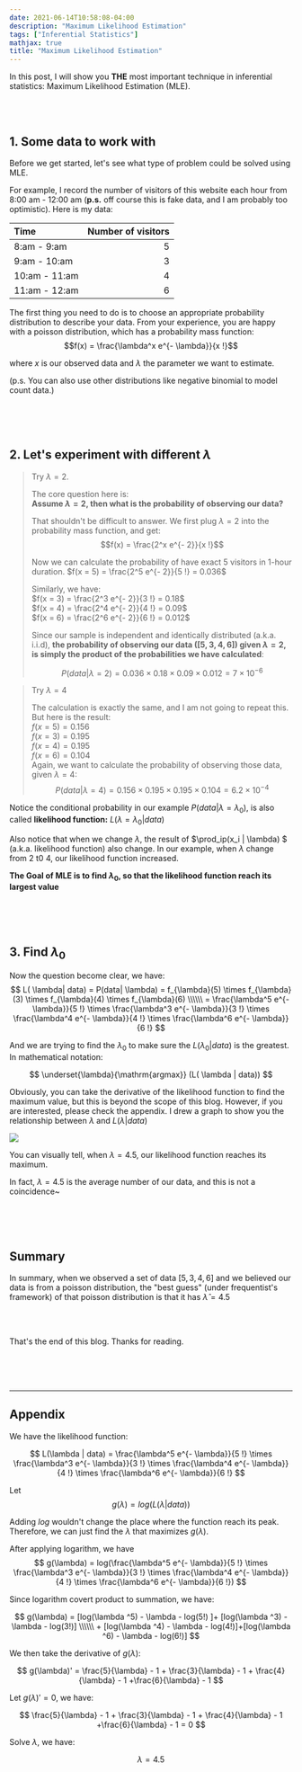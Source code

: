 ```yaml
---
date: 2021-06-14T10:58:08-04:00
description: "Maximum Likelihood Estimation"
tags: ["Inferential Statistics"]
mathjax: true
title: "Maximum Likelihood Estimation"
---
```


In this post, I will show you **THE** most important technique in inferential statistics: Maximum Likelihood Estimation (MLE).

&nbsp;  
&nbsp; 

## 1. Some data to work with

Before we get started, let's see what type of problem could be solved using MLE. 

For example, I record the number of visitors of this website each hour from 8:00 am - 12:00 am (**p.s.** off course this is fake data, and I am probably too optimistic). Here is my data:



| Time  | Number of visitors |
|:---------|--------:|
| 8:am - 9:am     | 5   |
| 9:am - 10:am     | 3   |
| 10:am - 11:am | 4  |
| 11:am - 12:am | 6  |



The first thing you need to do is to choose an appropriate probability distribution to describe your data. From your experience, you are happy with a poisson distribution, which has a probability mass function: $$f(x) = \frac{\lambda^x e^{- \lambda}}{x !}$$

where $x$ is our observed data and $\lambda$ the parameter we want to estimate.

(p.s. You can also use other distributions like negative binomial to model count data.)


&nbsp;  
&nbsp; 
&nbsp;  
&nbsp; 

## 2. Let's experiment with different $\lambda$

> Try $\lambda = 2$. 
>
>  The core question here is:  
>  **Assume $\lambda = 2$, then what is the probability of observing our data?**
> 
> That shouldn't be difficult to answer. We first plug $\lambda = 2$ into the probability mass function, and get: $$f(x) = \frac{2^x e^{- 2}}{x !}$$ 
> 
>  Now we can calculate the probability of have exact 5 visitors in 1-hour duration.  $f(x = 5) = \frac{2^5 e^{- 2}}{5 !} = 0.036$
>
> Similarly, we have:   
>  $f(x = 3) = \frac{2^3 e^{- 2}}{3 !} = 0.18$   
>   $f(x = 4) = \frac{2^4 e^{- 2}}{4 !} = 0.09$   
>   $f(x = 6) = \frac{2^6 e^{- 2}}{6 !} = 0.012$   
>
> Since our sample is independent and identically distributed (a.k.a.  i.i.d), **the probability of observing our data ($[5,3,4,6]$) given $\lambda = 2$, is simply the product of the probabilities we have calculated**:
> 
> $$P(data | \lambda = 2) = 0.036 \times 0.18 \times 0.09 \times 0.012 = 7 \times 10^{-6}$$


> Try $\lambda = 4$  
>
> The calculation is exactly the same, and I am not going to repeat this. But here is the result:  
>  $f(x = 5) = 0.156$    
> $f(x = 3) = 0.195$  
> $f(x = 4) = 0.195$  
> $f(x = 6) = 0.104$  
> Again, we want to calculate the probability of observing those data, given $\lambda = 4$:
> $$P(data | \lambda = 4) = 0.156 \times 0.195 \times 0.195 \times 0.104 = 6.2 \times 10^{-4}$$

Notice the conditional probability in our example $P(data | \lambda = \lambda_0)$, is also called **likelihood function:** $L(\lambda = \lambda_0 | data)$

Also notice that when we change $\lambda$, the result of $\prod_ip(x_i | \lambda) $ (a.k.a. likelihood function) also change. In our example, when $\lambda$ change from 2  t0 4, our likelihood function increased.   


**The Goal of MLE is to find $\lambda_0$, so that the likelihood function reach its largest value**


&nbsp;  
&nbsp; 
&nbsp;  
&nbsp; 

## 3. Find $\lambda_0$

Now the question become clear, we have:   
$$
L( \lambda| data) = P(data| \lambda) = f_{\lambda}(5) \times  f_{\lambda}(3) \times  f_{\lambda}(4) \times  f_{\lambda}(6)  \\\\\\ 
 = \frac{\lambda^5 e^{- \lambda}}{5 !} \times \frac{\lambda^3 e^{- \lambda}}{3 !} \times \frac{\lambda^4 e^{- \lambda}}{4 !} \times \frac{\lambda^6 e^{- \lambda}}{6 !}
$$


And we are trying to find the $\lambda_0$ to make sure the $L( \lambda_0 | data)$ is the greatest. In mathematical notation: 

$$
\underset{\lambda}{\mathrm{argmax}} (L( \lambda | data))
$$

Obviously, you can take the derivative of the likelihood function to find the maximum value, but this is beyond the scope of this blog. However, if you are interested, please check the appendix. I drew a graph to show you the relationship between $\lambda$ and $L( \lambda | data)$

![](/images/MLE/MLE.png)


You can visually tell, when $\lambda = 4.5$, our likelihood function reaches its maximum. 


In fact, $\lambda = 4.5$ is the average number of our data, and this is not a coincidence~ 

&nbsp;  
&nbsp;  
&nbsp;  

## Summary

In summary, when we observed a set of data $[5,3,4,6]$ and we believed our data is from a poisson distribution, the "best guess" (under frequentist's framework) of that poisson distribution is that it has $\hat \lambda = 4.5$  

&nbsp;  
&nbsp; 




That's the end of this blog. Thanks for reading. 


&nbsp;  
&nbsp; 
&nbsp;  
&nbsp; 

*****

## Appendix


We have the likelihood function: 

$$
L(\lambda | data) = \frac{\lambda^5 e^{- \lambda}}{5 !} \times \frac{\lambda^3 e^{- \lambda}}{3 !} \times \frac{\lambda^4 e^{- \lambda}}{4 !} \times \frac{\lambda^6 e^{- \lambda}}{6 !}
$$

Let $$g(\lambda) = log(L(\lambda | data))$$

Adding $log$ wouldn't change the place where the function reach its peak. Therefore, we can just find the $\lambda$ that maximizes $g(\lambda)$.  


After applying logarithm, we have 
$$
g(\lambda) = log(\frac{\lambda^5 e^{- \lambda}}{5 !} \times \frac{\lambda^3 e^{- \lambda}}{3 !} \times \frac{\lambda^4 e^{- \lambda}}{4 !} \times \frac{\lambda^6 e^{- \lambda}}{6 !})
$$

Since logarithm covert product to summation, we have: 

$$
g(\lambda) = [log(\lambda ^5) - \lambda - log(5!) ]+ [log(\lambda ^3) - \lambda - log(3!)] \\\\\\ + [log(\lambda ^4) - \lambda - log(4!)]+[log(\lambda ^6) - \lambda - log(6!)]
$$

We then take the derivative of $g(\lambda)$:

$$
g(\lambda)' = \frac{5}{\lambda} - 1 + \frac{3}{\lambda} - 1  + \frac{4}{\lambda} - 1  +\frac{6}{\lambda} - 1 
$$


Let $g(\lambda)' = 0$, we have: 

$$
\frac{5}{\lambda} - 1 + \frac{3}{\lambda} - 1  + \frac{4}{\lambda} - 1  +\frac{6}{\lambda} - 1  = 0
$$

Solve $\lambda$, we have:

$$
\lambda = 4.5
$$








